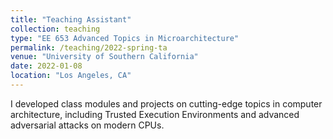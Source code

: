 ```yaml
---
title: "Teaching Assistant"
collection: teaching
type: "EE 653 Advanced Topics in Microarchitecture"
permalink: /teaching/2022-spring-ta
venue: "University of Southern California"
date: 2022-01-08
location: "Los Angeles, CA"
---
```

I developed class modules and projects on cutting-edge topics in computer architecture, including Trusted Execution Environments and advanced adversarial attacks on modern CPUs.
